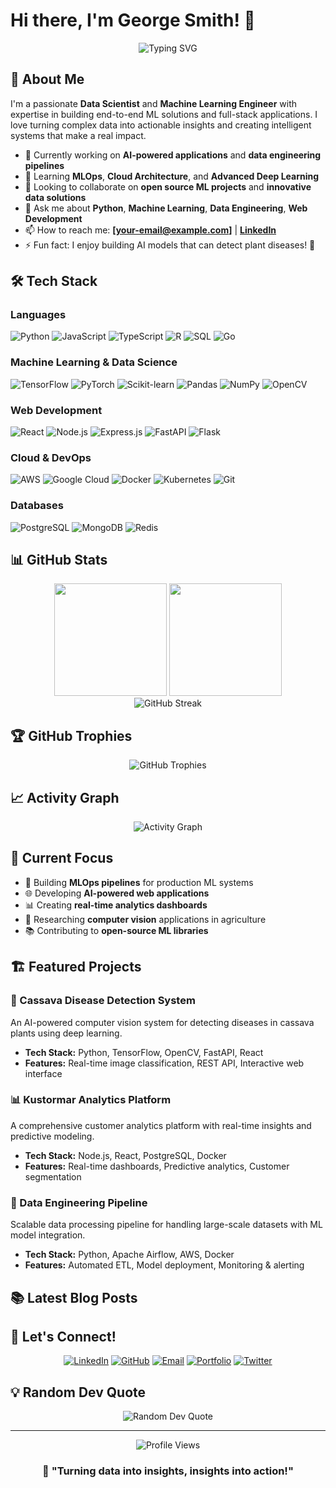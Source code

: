 # Hi there, I'm George Smith! 👋

<div align="center">
  <img src="https://readme-typing-svg.herokuapp.com?font=Fira+Code&size=30&pause=1000&color=2E9EF7&center=true&vCenter=true&width=600&lines=Data+Scientist+%26+ML+Engineer;Full-Stack+Developer;AI+%26+Analytics+Enthusiast;Problem+Solver+%26+Innovator" alt="Typing SVG" />
</div>

## 🚀 About Me

I'm a passionate **Data Scientist** and **Machine Learning Engineer** with expertise in building end-to-end ML solutions and full-stack applications. I love turning complex data into actionable insights and creating intelligent systems that make a real impact.

- 🔭 Currently working on **AI-powered applications** and **data engineering pipelines**
- 🌱 Learning **MLOps**, **Cloud Architecture**, and **Advanced Deep Learning**
- 👯 Looking to collaborate on **open source ML projects** and **innovative data solutions**
- 💬 Ask me about **Python**, **Machine Learning**, **Data Engineering**, **Web Development**
- 📫 How to reach me: **[your-email@example.com]** | **[LinkedIn](https://linkedin.com/in/your-profile)**
- ⚡ Fun fact: I enjoy building AI models that can detect plant diseases! 🌱

## 🛠️ Tech Stack

### Languages
![Python](https://img.shields.io/badge/-Python-3776AB?style=flat-square&logo=python&logoColor=white)
![JavaScript](https://img.shields.io/badge/-JavaScript-F7DF1E?style=flat-square&logo=javascript&logoColor=black)
![TypeScript](https://img.shields.io/badge/-TypeScript-3178C6?style=flat-square&logo=typescript&logoColor=white)
![R](https://img.shields.io/badge/-R-276DC3?style=flat-square&logo=r&logoColor=white)
![SQL](https://img.shields.io/badge/-SQL-4479A1?style=flat-square&logo=mysql&logoColor=white)
![Go](https://img.shields.io/badge/-Go-00ADD8?style=flat-square&logo=go&logoColor=white)

### Machine Learning & Data Science
![TensorFlow](https://img.shields.io/badge/-TensorFlow-FF6F00?style=flat-square&logo=tensorflow&logoColor=white)
![PyTorch](https://img.shields.io/badge/-PyTorch-EE4C2C?style=flat-square&logo=pytorch&logoColor=white)
![Scikit-learn](https://img.shields.io/badge/-Scikit--learn-F7931E?style=flat-square&logo=scikit-learn&logoColor=white)
![Pandas](https://img.shields.io/badge/-Pandas-150458?style=flat-square&logo=pandas&logoColor=white)
![NumPy](https://img.shields.io/badge/-NumPy-013243?style=flat-square&logo=numpy&logoColor=white)
![OpenCV](https://img.shields.io/badge/-OpenCV-5C3EE8?style=flat-square&logo=opencv&logoColor=white)

### Web Development
![React](https://img.shields.io/badge/-React-61DAFB?style=flat-square&logo=react&logoColor=black)
![Node.js](https://img.shields.io/badge/-Node.js-339933?style=flat-square&logo=node.js&logoColor=white)
![Express.js](https://img.shields.io/badge/-Express.js-000000?style=flat-square&logo=express&logoColor=white)
![FastAPI](https://img.shields.io/badge/-FastAPI-009688?style=flat-square&logo=fastapi&logoColor=white)
![Flask](https://img.shields.io/badge/-Flask-000000?style=flat-square&logo=flask&logoColor=white)

### Cloud & DevOps
![AWS](https://img.shields.io/badge/-AWS-232F3E?style=flat-square&logo=amazon-aws&logoColor=white)
![Google Cloud](https://img.shields.io/badge/-Google%20Cloud-4285F4?style=flat-square&logo=google-cloud&logoColor=white)
![Docker](https://img.shields.io/badge/-Docker-2496ED?style=flat-square&logo=docker&logoColor=white)
![Kubernetes](https://img.shields.io/badge/-Kubernetes-326CE5?style=flat-square&logo=kubernetes&logoColor=white)
![Git](https://img.shields.io/badge/-Git-F05032?style=flat-square&logo=git&logoColor=white)

### Databases
![PostgreSQL](https://img.shields.io/badge/-PostgreSQL-336791?style=flat-square&logo=postgresql&logoColor=white)
![MongoDB](https://img.shields.io/badge/-MongoDB-47A248?style=flat-square&logo=mongodb&logoColor=white)
![Redis](https://img.shields.io/badge/-Redis-DC382D?style=flat-square&logo=redis&logoColor=white)

## 📊 GitHub Stats

<div align="center">
  <img height="180em" src="https://github-readme-stats.vercel.app/api?username=georgebsmith-tech&show_icons=true&theme=tokyonight&include_all_commits=true&count_private=true"/>
  <img height="180em" src="https://github-readme-stats.vercel.app/api/top-langs/?username=georgebsmith-tech&layout=compact&langs_count=8&theme=tokyonight"/>
</div>

<div align="center">
  <img src="https://github-readme-streak-stats.herokuapp.com/?user=georgebsmith-tech&theme=tokyonight" alt="GitHub Streak" />
</div>

## 🏆 GitHub Trophies
<div align="center">
  <img src="https://github-profile-trophy.vercel.app/?username=georgebsmith-tech&theme=tokyonight&row=1&column=7" alt="GitHub Trophies" />
</div>

## 📈 Activity Graph
<div align="center">
  <img src="https://github-readme-activity-graph.vercel.app/graph?username=georgebsmith-tech&theme=tokyo-night&hide_border=true" alt="Activity Graph" />
</div>

## 🎯 Current Focus

- 🤖 Building **MLOps pipelines** for production ML systems
- 🌐 Developing **AI-powered web applications**
- 📊 Creating **real-time analytics dashboards**
- 🔬 Researching **computer vision** applications in agriculture
- 📚 Contributing to **open-source ML libraries**

## 🏗️ Featured Projects

### 🌿 Cassava Disease Detection System
An AI-powered computer vision system for detecting diseases in cassava plants using deep learning.
- **Tech Stack:** Python, TensorFlow, OpenCV, FastAPI, React
- **Features:** Real-time image classification, REST API, Interactive web interface

### 📊 Kustormar Analytics Platform
A comprehensive customer analytics platform with real-time insights and predictive modeling.
- **Tech Stack:** Node.js, React, PostgreSQL, Docker
- **Features:** Real-time dashboards, Predictive analytics, Customer segmentation

### 🤖 Data Engineering Pipeline
Scalable data processing pipeline for handling large-scale datasets with ML model integration.
- **Tech Stack:** Python, Apache Airflow, AWS, Docker
- **Features:** Automated ETL, Model deployment, Monitoring & alerting

## 📚 Latest Blog Posts
<!-- BLOG-POST-LIST:START -->
<!-- BLOG-POST-LIST:END -->

## 🤝 Let's Connect!

<div align="center">
  
[![LinkedIn](https://img.shields.io/badge/-LinkedIn-0077B5?style=for-the-badge&logo=linkedin&logoColor=white)](https://linkedin.com/in/your-profile)
[![GitHub](https://img.shields.io/badge/-GitHub-181717?style=for-the-badge&logo=github&logoColor=white)](https://github.com/georgebsmith-tech)
[![Email](https://img.shields.io/badge/-Email-D14836?style=for-the-badge&logo=gmail&logoColor=white)](mailto:your-email@example.com)
[![Portfolio](https://img.shields.io/badge/-Portfolio-000000?style=for-the-badge&logo=vercel&logoColor=white)](https://your-portfolio.com)
[![Twitter](https://img.shields.io/badge/-Twitter-1DA1F2?style=for-the-badge&logo=twitter&logoColor=white)](https://twitter.com/your-handle)

</div>

## 💡 Random Dev Quote
<div align="center">
  <img src="https://quotes-github-readme.vercel.app/api?type=horizontal&theme=tokyonight" alt="Random Dev Quote" />
</div>

---

<div align="center">
  <img src="https://komarev.com/ghpvc/?username=georgebsmith-tech&label=Profile%20Views&color=blueviolet&style=flat-square" alt="Profile Views" />
</div>

<div align="center">
  
### 🚀 "Turning data into insights, insights into action!" 

</div>